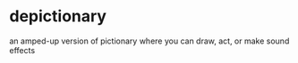 depictionary
============

an amped-up version of pictionary where you can draw, act, or make sound effects
